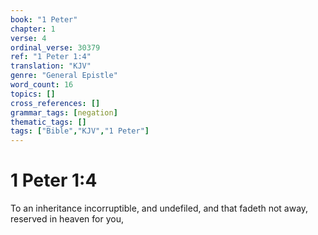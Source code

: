 ```yaml
---
book: "1 Peter"
chapter: 1
verse: 4
ordinal_verse: 30379
ref: "1 Peter 1:4"
translation: "KJV"
genre: "General Epistle"
word_count: 16
topics: []
cross_references: []
grammar_tags: [negation]
thematic_tags: []
tags: ["Bible","KJV","1 Peter"]
---
```


# 1 Peter 1:4

To an inheritance incorruptible, and undefiled, and that fadeth not away, reserved in heaven for you,
